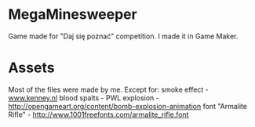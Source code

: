 # MegaMinesweeper
Game made for "Daj się poznać" competition.
I made it in Game Maker.

# Assets
Most of the files were made by me. Except for:
smoke effect - www.kenney.nl
blood spalts - PWL 
explosion - http://opengameart.org/content/bomb-explosion-animation
font "Armalite Rifle" - http://www.1001freefonts.com/armalite_rifle.font

